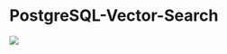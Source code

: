 # PostgreSQL-Vector-Search

<img src="https://miro.medium.com/v2/resize:fit:1018/1*xeBjBL1lnY_bNK1MVabsEw.png">
